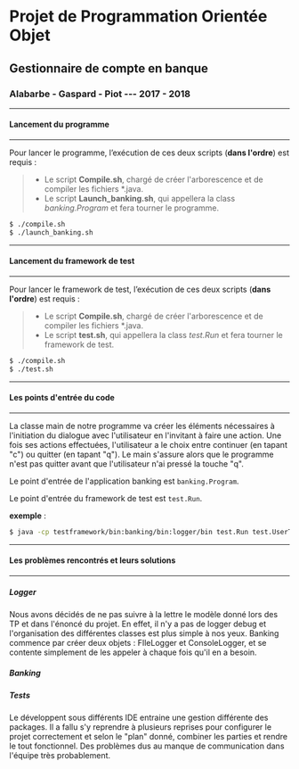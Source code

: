 ﻿# **Projet de Programmation Orientée Objet**
## **Gestionnaire de compte en banque**
### Alabarbe - Gaspard - Piot --- 2017 - 2018


----------
#### **Lancement du programme**
-------------

Pour lancer le programme, l’exécution de ces deux scripts (**dans l'ordre**) est requis :
> - Le script <i class="icon-file"></i>**Compile.sh**, chargé de créer l'arborescence et de compiler les fichiers *.java.
> - Le script <i class="icon-file"></i>**Launch_banking.sh**, qui appellera la class *banking.Program* et fera tourner le programme.
```sh
$ ./compile.sh
$ ./launch_banking.sh
```

----------
#### **Lancement du framework de test**
-------------

Pour lancer le framework de test, l’exécution de ces deux scripts (**dans l'ordre**) est requis :
> - Le script <i class="icon-file"></i>**Compile.sh**, chargé de créer l'arborescence et de compiler les fichiers *.java.
> - Le script <i class="icon-file"></i>**test.sh**, qui appellera la class *test.Run* et fera tourner le framework de test.
```sh
$ ./compile.sh
$ ./test.sh
```

----------
#### **Les points d'entrée du code**
----------
La classe main de notre programme va créer les éléments nécessaires à l'initiation du dialogue avec l'utilisateur en l'invitant à faire une action. Une fois ses actions effectuées, l'utilisateur a le choix entre continuer (en tapant "c") ou quitter (en tapant "q"). Le main s'assure alors que le programme n'est pas quitter avant que l'utilisateur n'ai pressé la touche "q".

Le point d'entrée de l'application banking est ```banking.Program```.

Le point d'entrée du framework de test est ```test.Run```.

__exemple__ :
```sh
$ java -cp testframework/bin:banking/bin:logger/bin test.Run test.UserTest
```

----------
#### **Les problèmes rencontrés et leurs solutions**
----------
##### **Logger**
Nous avons décidés de ne pas suivre à la lettre le modèle donné lors des TP et dans l'énoncé du projet. En effet, il n'y a pas de logger debug et l'organisation des différentes classes est plus simple à nos yeux. Banking commence par créer deux objets : FIleLogger et ConsoleLogger, et se contente simplement de les appeler à chaque fois qu'il en a besoin.
##### **Banking**
##### **Tests**
Le développent sous différents IDE entraine une gestion différente des packages. Il a fallu s'y reprendre à plusieurs reprises pour configurer le projet correctement et selon le "plan" donné, combiner les parties et rendre le tout fonctionnel. Des problèmes dus au manque de communication dans l'équipe très probablement.
